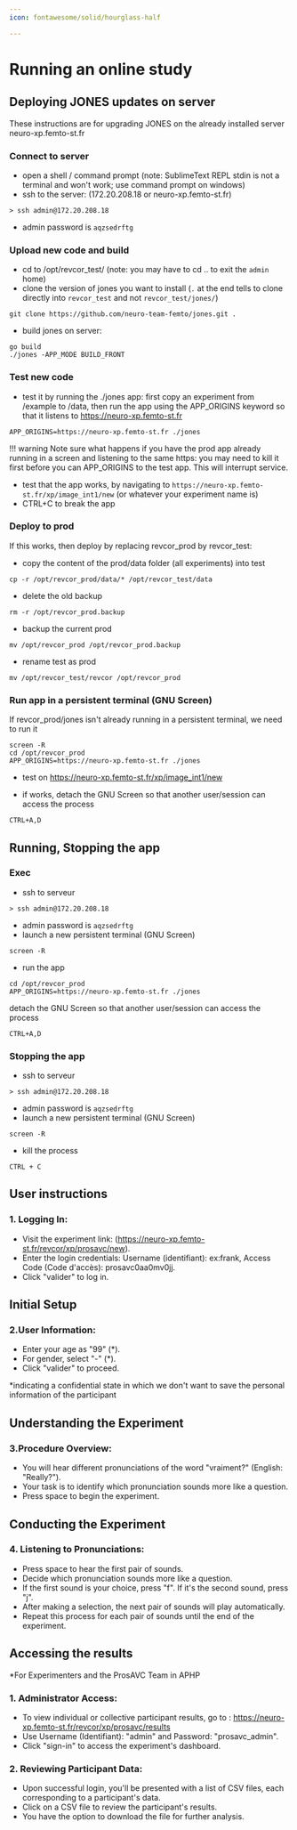 ```yaml
---
icon: fontawesome/solid/hourglass-half

---
```


# Running an online study

## Deploying JONES updates on server

These instructions are for upgrading JONES on the already installed server neuro-xp.femto-st.fr

### Connect to server

- open a shell / command prompt (note: SublimeText REPL stdin is not a terminal and won't work; use command prompt on windows)
- ssh to the server: (172.20.208.18 or neuro-xp.femto-st.fr)
```
> ssh admin@172.20.208.18
```
- admin password is `aqzsedrftg`

### Upload new code and build

- cd to /opt/revcor_test/ (note: you may have to cd .. to exit the `admin` home)
- clone the version of jones you want to install (`.` at the end tells to clone directly into `revcor_test` and not `revcor_test/jones/`)
```
git clone https://github.com/neuro-team-femto/jones.git .
```
- build jones on server:
```
go build
./jones -APP_MODE BUILD_FRONT
```

### Test new code
- test it by running the ./jones app: first copy an experiment from /example to /data, then run the app using the APP_ORIGINS keyword so that it listens to https://neuro-xp.femto-st.fr
```
APP_ORIGINS=https://neuro-xp.femto-st.fr ./jones
```
!!! warning
  Note sure what happens if you have the prod app already running in a screen and listening to the same https: you may need to kill it first before you can APP_ORIGINS to the test app. This will interrupt service. 
  
- test that the app works, by navigating to `https://neuro-xp.femto-st.fr/xp/image_int1/new` (or whatever your experiment name is)
- CTRL+C to break the app

### Deploy to prod
If this works, then deploy by replacing revcor_prod by revcor_test: 

- copy the content of the prod/data folder (all experiments) into test
```
cp -r /opt/revcor_prod/data/* /opt/revcor_test/data
```
- delete the old backup
```
rm -r /opt/revcor_prod.backup
```
- backup the current prod
```
mv /opt/revcor_prod /opt/revcor_prod.backup
```
- rename test as prod
```
mv /opt/revcor_test/revcor /opt/revcor_prod
```

### Run app in a persistent terminal (GNU Screen)

If revcor_prod/jones isn't already running in a persistent terminal, we need to run it
```
screen -R
cd /opt/revcor_prod
APP_ORIGINS=https://neuro-xp.femto-st.fr ./jones
```

- test on https://neuro-xp.femto-st.fr/xp/image_int1/new

- if works, detach the GNU Screen so that another user/session can access the process
```
CTRL+A,D
```

## Running, Stopping the app

### Exec
- ssh to serveur
```
> ssh admin@172.20.208.18
```
- admin password is `aqzsedrftg`
- launch a new persistent terminal (GNU Screen)
```
screen -R
```
- run the app
```
cd /opt/revcor_prod
APP_ORIGINS=https://neuro-xp.femto-st.fr ./jones
```
detach the GNU Screen so that another user/session can access the process
```
CTRL+A,D
```

### Stopping the app

- ssh to serveur
```
> ssh admin@172.20.208.18
```
- admin password is `aqzsedrftg`
- launch a new persistent terminal (GNU Screen)
```
screen -R
```
- kill the process
```
CTRL + C
```

## User instructions

### 1. Logging In:
- Visit the experiment link: (https://neuro-xp.femto-st.fr/revcor/xp/prosavc/new).
- Enter the login credentials: Username (identifiant): ex:frank, Access Code (Code d'accès): prosavc0aa0mv0jj.
- Click "valider" to log in.

## Initial Setup
### 2.User Information:
- Enter your age as "99" (*).
- For gender, select "-" (*).
- Click "valider" to proceed.
  
*indicating a confidential state in which we don't want to save the personal information of the participant

## Understanding the Experiment
### 3.Procedure Overview:
- You will hear different pronunciations of the word "vraiment?" (English: "Really?").
- Your task is to identify which pronunciation sounds more like a question.
- Press space to begin the experiment.

## Conducting the Experiment
### 4. Listening to Pronunciations:
- Press space to hear the first pair of sounds.
- Decide which pronunciation sounds more like a question.
- If the first sound is your choice, press "f". If it's the second sound, press "j".
- After making a selection, the next pair of sounds will play automatically.
- Repeat this process for each pair of sounds until the end of the experiment.

## Accessing the results 

*For Experimenters and the ProsAVC Team in APHP

### 1. Administrator Access:

- To view individual or collective participant results, go to : https://neuro-xp.femto-st.fr/revcor/xp/prosavc/results
- Use Username (Identifiant): "admin" and Password: "prosavc_admin".
- Click "sign-in" to access the experiment's dashboard.

### 2. Reviewing Participant Data:

- Upon successful login, you'll be presented with a list of CSV files, each corresponding to a participant's data.
- Click on a CSV file to review the participant's results.
- You have the option to download the file for further analysis.

